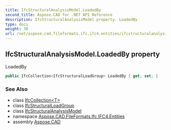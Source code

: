 ```yaml
---
title: IfcStructuralAnalysisModel.LoadedBy
second_title: Aspose.CAD for .NET API Reference
description: IfcStructuralAnalysisModel property. LoadedBy
type: docs
weight: 30
url: /net/aspose.cad.fileformats.ifc.ifc4.entities/ifcstructuralanalysismodel/loadedby/
---
```

## IfcStructuralAnalysisModel.LoadedBy property

LoadedBy

```csharp
public IfcCollection<IfcStructuralLoadGroup> LoadedBy { get; set; }
```

### See Also

* class [IfcCollection&lt;T&gt;](../../../aspose.cad.fileformats.ifc/ifccollection-1/)
* class [IfcStructuralLoadGroup](../../ifcstructuralloadgroup/)
* class [IfcStructuralAnalysisModel](../)
* namespace [Aspose.CAD.FileFormats.Ifc.IFC4.Entities](../../ifcstructuralanalysismodel/)
* assembly [Aspose.CAD](../../../)


